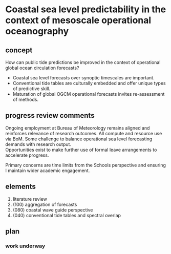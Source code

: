 # Coastal sea level predictability in the context of mesoscale operational oceanography

## concept

How can public tide predictions be improved in the context of operational global ocean circulation forecasts?
 - Coastal sea level forecasts over synoptic timescales are important.
 - Conventional tide tables are culturally embedded and offer unique types of predictive skill.
 - Maturation of global OGCM operational forecasts invites re-assessment of methods.


## progress review comments

Ongoing employment at Bureau of Meteorology remains aligned and reinforces relevance of research outcomes.
All compute and resource use via BoM. 
Some challenge to balance operational sea level forecasting demands with research output.   
Opportunities exist to make further use of formal leave arrangements to accelerate progress. 

Primary concerns are time limits from the Schools perspective and ensuring I maintain wider academic engagement.

## elements

  1. literature review 
  2. (100) aggregation of forecasts
  3. (080) coastal wave guide perspective 
  4. (040) conventional tide tables and spectral overlap
  
## plan 


###  work underway





